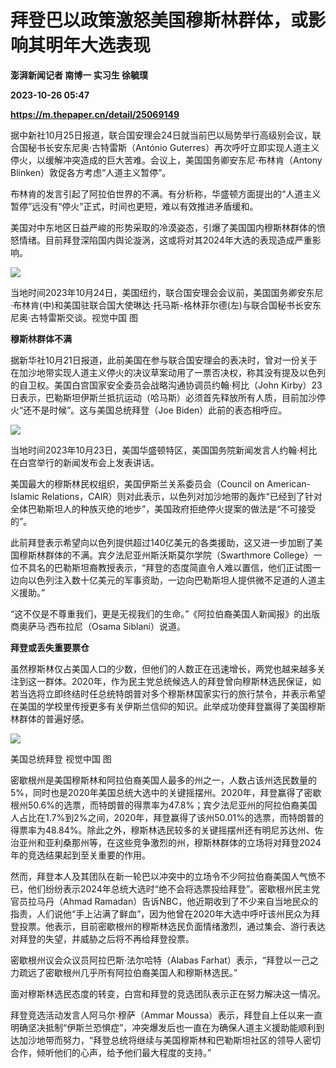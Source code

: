 # 拜登巴以政策激怒美国穆斯林群体，或影响其明年大选表现
**澎湃新闻记者 南博一 实习生 徐毓璞**

**2023-10-26 05:47**

**https://m.thepaper.cn/detail/25069149**

据中新社10月25日报道，联合国安理会24日就当前巴以局势举行高级别会议，联合国秘书长安东尼奥·古特雷斯（António Guterres）再次呼吁立即实现人道主义停火，以缓解冲突造成的巨大苦难。会议上，美国国务卿安东尼·布林肯（Antony Blinken）敦促各方考虑“人道主义暂停”。

布林肯的发言引起了阿拉伯世界的不满。有分析称，华盛顿方面提出的“人道主义暂停”远没有“停火”正式，时间也更短，难以有效推进矛盾缓和。

美国对中东地区日益严峻的形势采取的冷漠姿态，引爆了美国国内穆斯林群体的愤怒情绪。目前拜登深陷国内舆论漩涡，这或将对其2024年大选的表现造成严重影响。

![](https://imagecloud.thepaper.cn/thepaper/image/275/717/603.jpg)

当地时间2023年10月24日，美国纽约，联合国安理会会议前，美国国务卿安东尼·布林肯(中)和美国驻联合国大使琳达·托马斯-格林菲尔德(左)与联合国秘书长安东尼奥·古特雷斯交谈。视觉中国 图

**穆斯林群体不满**

据新华社10月21日报道，此前美国在参与联合国安理会的表决时，曾对一份关于在加沙地带实现人道主义停火的决议草案动用了一票否决权，称其没有提及以色列的自卫权。美国白宫国家安全委员会战略沟通协调员约翰·柯比（John Kirby）23日表示，巴勒斯坦伊斯兰抵抗运动（哈马斯）必须首先释放所有人质，目前加沙停火“还不是时候”。这与美国总统拜登（Joe Biden）此前的表态相呼应。

![](https://imagecloud.thepaper.cn/thepaper/image/275/717/714.jpg)

当地时间2023年10月23日，美国华盛顿特区，美国国务院新闻发言人约翰·柯比在白宫举行的新闻发布会上发表讲话。

美国最大的穆斯林民权组织，美国伊斯兰关系委员会（Council on American-Islamic Relations，CAIR）则对此表示，以色列对加沙地带的轰炸“已经到了针对全体巴勒斯坦人的种族灭绝的地步”，美国政府拒绝停火提案的做法是“不可接受的”。

此前拜登表示希望向以色列提供超过140亿美元的各类援助，这又进一步加剧了美国穆斯林群体的不满。宾夕法尼亚州斯沃斯莫尔学院（Swarthmore College）一位不具名的巴勒斯坦裔教授表示，“拜登的态度简直令人难以置信，他们正试图一边向以色列注入数十亿美元的军事资助，一边向巴勒斯坦人提供微不足道的人道主义援助。”

“这不仅是不尊重我们，更是无视我们的生命。”《阿拉伯裔美国人新闻报》的出版商奥萨马·西布拉尼（Osama Siblani）说道。

**拜登或丢失重要票仓**

虽然穆斯林仅占美国人口的少数，但他们的人数正在迅速增长，两党也越来越多关注到这一群体。2020年，作为民主党总统候选人的拜登曾向穆斯林选民保证，如若当选将立即终结时任总统特朗普对多个穆斯林国家实行的旅行禁令，并表示希望在美国的学校里传授更多有关伊斯兰信仰的知识。此举成功使拜登赢得了美国穆斯林群体的普遍好感。

![](https://imagecloud.thepaper.cn/thepaper/image/275/717/555.jpg)

美国总统拜登 视觉中国 图

密歇根州是美国穆斯林和阿拉伯裔美国人最多的州之一，人数占该州选民数量的5%，同时也是2020年美国总统大选中的关键摇摆州。2020年，拜登赢得了密歇根州50.6%的选票，而特朗普的得票率为47.8%；宾夕法尼亚州的阿拉伯裔美国人占比在1.7%到2%之间，2020年，拜登赢得了该州50.01%的选票，而特朗普的得票率为48.84%。除此之外，穆斯林选民较多的关键摇摆州还有明尼苏达州、佐治亚州和亚利桑那州等，在这些竞争激烈的州，穆斯林群体的立场将对拜登2024年的竞选结果起到至关重要的作用。

然而，拜登本人及其团队在新一轮巴以冲突中的立场令不少阿拉伯裔美国人气愤不已，他们纷纷表示2024年总统大选时“绝不会将选票投给拜登”。密歇根州民主党官员拉马丹（Ahmad Ramadan）告诉NBC，他近期收到了不少来自当地民众的指责，人们说他“手上沾满了鲜血”，因为他曾在2020年大选中呼吁该州民众为拜登投票。他表示，目前密歇根州的穆斯林选民负面情绪激烈，通过集会、游行表达对拜登的失望，并威胁之后将不再给拜登投票。

密歇根州议会众议员阿拉巴斯·法尔哈特（Alabas Farhat）表示，“拜登以一己之力疏远了密歇根州几乎所有阿拉伯裔美国人和穆斯林选民。”

面对穆斯林选民态度的转变，白宫和拜登的竞选团队表示正在努力解决这一情况。

拜登竞选活动发言人阿马尔·穆萨（Ammar Moussa）表示，拜登自上任以来一直明确坚决抵制“伊斯兰恐惧症”，冲突爆发后也一直在为确保人道主义援助能顺利到达加沙地带而努力，“拜登总统将继续与美国穆斯林和巴勒斯坦社区的领导人密切合作，倾听他们的心声，给予他们最大程度的支持。”